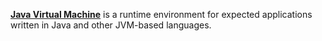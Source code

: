 [**Java Virtual Machine**](https://en.wikipedia.org/wiki/Java_virtual_machine) is a runtime environment for expected applications written in Java and other JVM-based languages.
